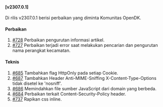 #### [v2307.0.1]

Di rilis v2307.0.1 berisi perbaikan yang diminta Komunitas OpenDK.

#### Perbaikan

1. [#728](https://github.com/OpenSID/OpenDK/issues/728) Perbaikan pengurutan informasi artikel.
2. [#727](https://github.com/OpenSID/OpenDK/issues/727) Perbaikan terjadi error saat melakukan pencarian dan pengurutan nama perangkat kecamatan.

#### Teknis

1. [#685](https://github.com/OpenSID/OpenDK/issues/685) Tambahkan flag HttpOnly pada setiap Cookie.
2. [#687](https://github.com/OpenSID/OpenDK/issues/687) Tambahkan Header Anti-MIME-Sniffing X-Content-Type-Options tidak disetel ke 'nosniff'.
3. [#686](https://github.com/OpenSID/OpenDK/issues/686) Memindahkan file sumber JavaScript dari domain yang berbeda.
4. [#684](https://github.com/OpenSID/OpenDK/issues/684) Perbaikan terkait Content-Security-Policy header.
5. [#737](https://github.com/OpenSID/OpenDK/issues/737) Rapikan css inline.